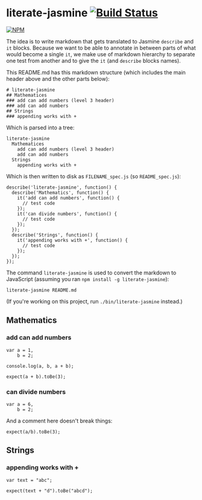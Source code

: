 # literate-jasmine [![Build Status](https://travis-ci.org/cymen/literate-jasmine.png?branch=master)](https://travis-ci.org/cymen/literate-jasmine)

[![NPM](https://nodei.co/npm/literate-jasmine.png?downloads=true&stars=true)](https://npmjs.org/package/literate-jasmine)

The idea is to write markdown that gets translated to Jasmine `describe` and
`it` blocks. Because we want to be able to annotate in between parts of what
would become a single `it`, we make use of markdown hierarchy to separate one
test from another and to give the `it` (and `describe` blocks names).

This README.md has this markdown structure (which includes the main header
above and the other parts below):

    # literate-jasmine
    ## Mathematices
    ### add can add numbers (level 3 header)
    ### add can add numbers
    ## Strings
    ### appending works with +

Which is parsed into a tree:

    literate-jasmine
      Mathematices
        add can add numbers (level 3 header)
        add can add numbers
      Strings
        appending works with +

Which is then written to disk as `FILENAME_spec.js` (so `README_spec.js`):

    describe('literate-jasmine', function() {
      describe('Mathematics', function() {
        it('add can add numbers', function() {
          // test code
        });
        it('can divide numbers', function() {
          // test code
        });
      });
      describe('Strings', function() {
        it('appending works with +', function() {
          // test code
        });
      });
    });

The command `literate-jasmine` is used to convert the markdown to JavaScript
(assuming you ran `npm install -g literate-jasmine`):

    literate-jasmine README.md

(If you're working on this project, run `./bin/literate-jasmine` instead.)

## Mathematics
### add can add numbers

    var a = 1,
        b = 2;

    console.log(a, b, a + b);

    expect(a + b).toBe(3);

### can divide numbers

    var a = 6,
        b = 2;

And a comment here doesn't break things:

    expect(a/b).toBe(3);

## Strings
### appending works with +

    var text = "abc";

    expect(text + "d").toBe("abcd");
